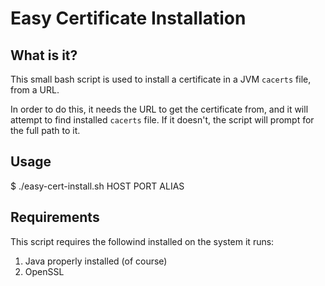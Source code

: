 # Easy Certificate Installation

## What is it?

This small bash script is used to install a certificate in a JVM `cacerts` file, from a URL.

In order to do this, it needs the URL to get the certificate from, and it will attempt to 
find installed `cacerts` file. If it doesn't, the script will prompt for the full path to it.

## Usage

$ ./easy-cert-install.sh HOST PORT ALIAS

## Requirements

This script requires the followind installed on the system it runs:

1. Java properly installed (of course)
2. OpenSSL

